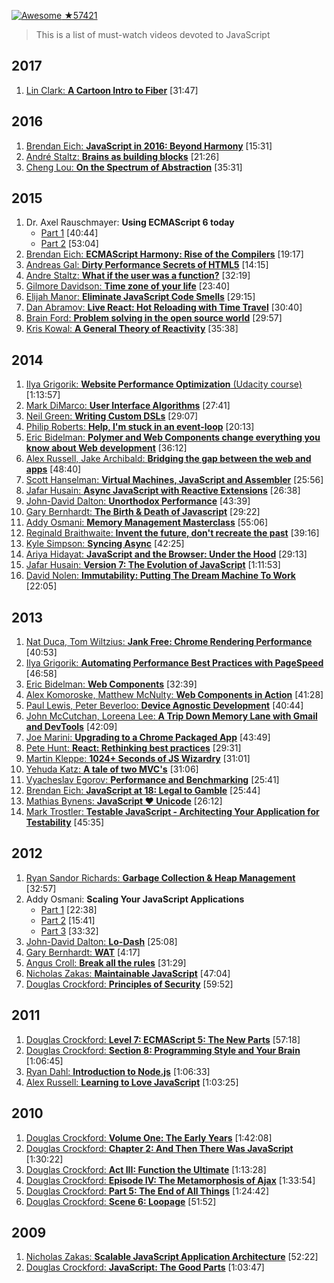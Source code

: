 [![Awesome](https://cdn.rawgit.com/sindresorhus/awesome/d7305f38d29fed78fa85652e3a63e154dd8e8829/media/badge.svg) ★57421](https://github.com/sindresorhus/awesome)
> This is a list of must-watch videos devoted to JavaScript 

## 2017
1. [Lin Clark: **A Cartoon Intro to Fiber**](https://www.youtube.com/watch?v=ZCuYPiUIONs) [31:47]

## 2016
1. [Brendan Eich: **JavaScript in 2016: Beyond Harmony**](https://www.oreilly.com/ideas/brendan-eich-javascript-fluent-2016) [15:31]
1. [André Staltz: **Brains as building blocks**](https://www.youtube.com/watch?v=1ToJ7cxb1R8) [21:26]
1. [Cheng Lou: **On the Spectrum of Abstraction**](https://www.youtube.com/watch?v=mVVNJKv9esE) [35:31]

## 2015 
1. Dr. Axel Rauschmayer: **Using ECMAScript 6 today** 
	* [Part 1](https://www.youtube.com/watch?v=Fg3bEZIcnUw) [40:44]
	* [Part 2](https://www.youtube.com/watch?v=Vhhq1WpzsnM) [53:04]
1. [Brendan Eich: **ECMAScript Harmony: Rise of the Compilers**](https://www.youtube.com/watch?v=PlmsweSNhTw) [19:17] 
1. [Andreas Gal: **Dirty Performance Secrets of HTML5**](https://www.youtube.com/watch?v=t8x40JXUeWA) [14:15]
1. [Andre Staltz: **What if the user was a function?**](https://www.youtube.com/watch?v=1zj7M1LnJV4) [32:19]
1. [Gilmore Davidson: **Time zone of your life**](https://www.youtube.com/watch?v=2BdFg5JT9lg) [23:40]
1. [Elijah Manor: **Eliminate JavaScript Code Smells**](https://www.youtube.com/watch?v=JVlfj7mQZPo) [29:15]
1. [Dan Abramov: **Live React: Hot Reloading with Time Travel**](https://www.youtube.com/watch?v=xsSnOQynTHs) [30:40]
1. [Brain Ford: **Problem solving in the open source world**](https://www.youtube.com/watch?v=9iIRZrxK1vA) [29:57]
1. [Kris Kowal: **A General Theory of Reactivity**](https://www.youtube.com/watch?v=2p51PE1MZ8U) [35:38]




## 2014
1. [Ilya Grigorik: **Website Performance Optimization** (Udacity course)](https://www.udacity.com/course/ud884) [1:13:57]
1. [Mark DiMarco: **User Interface Algorithms**](https://www.youtube.com/watch?v=90NsjKvz9Ns&index=2&list=PL37ZVnwpeshFXOP2lqCUykYPXYNsK_fgN) [27:41]
1. [Neil Green: **Writing Custom DSLs**](https://www.youtube.com/watch?v=lm4jEcnWeKI&index=11&list=PL37ZVnwpeshFXOP2lqCUykYPXYNsK_fgN) [29:07]
1. [Philip Roberts: **Help, I'm stuck in an event-loop**](http://vimeo.com/96425312) [20:13]
1. [Eric Bidelman: **Polymer and Web Components change everything you know about Web development**](https://www.youtube.com/watch?v=8OJ7ih8EE7s) [36:12]
1. [Alex Russell, Jake Archibald: **Bridging the gap between the web and apps**](https://www.youtube.com/watch?v=_yy0CDLnhMA)  [48:40]
1. [Scott Hanselman: **Virtual Machines, JavaScript and Assembler**](https://www.youtube.com/watch?v=UzyoT4DziQ4) [25:56]
1. [Jafar Husain: **Async JavaScript with Reactive Extensions**](https://www.youtube.com/watch?v=XRYN2xt11Ek) [26:38]
1. [John-David Dalton: **Unorthodox Performance**](https://www.youtube.com/watch?v=NthmeLEhDDM) [43:39]
1. [Gary Bernhardt: **The Birth & Death of Javascript**](https://www.destroyallsoftware.com/talks/the-birth-and-death-of-javascript) [29:22]
1. [Addy Osmani: **Memory Management Masterclass**](https://www.youtube.com/watch?v=LaxbdIyBkL0) [55:06]
1. [Reginald Braithwaite: **Invent the future, don't recreate the past**](http://youtu.be/uYcAjr2J_rU) [39:16]
1. [Kyle Simpson: **Syncing Async**](https://www.youtube.com/watch?v=-wYw0bZZ38Y) [42:25] 
1. [Ariya Hidayat: **JavaScript and the Browser: Under the Hood**](https://www.youtube.com/watch?v=dibzLw4wPms) [29:13] 
1. [Jafar Husain: **Version 7: The Evolution of JavaScript**](https://www.youtube.com/watch?v=DqMFX91ToLw) [1:11:53]
1. [David Nolen: **Immutability: Putting The Dream Machine To Work**](https://www.youtube.com/watch?v=SiFwRtCnxv4) [22:05]

## 2013
1. [Nat Duca, Tom Wiltzius: **Jank Free: Chrome Rendering Performance**](https://www.youtube.com/watch?v=n8ep4leoN9A&feature=youtu.be) [40:53]
1. [Ilya Grigorik: **Automating Performance Best Practices with PageSpeed**](https://www.youtube.com/watch?v=uR5urTx8S4E&feature=youtu.be) [46:58]
1. [Eric Bidelman: **Web Components**](https://www.youtube.com/watch?v=fqULJBBEVQE&feature=youtu.be) [32:39]
1. [Alex Komoroske, Matthew McNulty: **Web Components in Action**](https://www.youtube.com/watch?v=0g0oOOT86NY&feature=youtu.be) [41:28]
1. [Paul Lewis, Peter Beverloo: **Device Agnostic Development**](https://www.youtube.com/watch?v=055ekKZk7mc&feature=youtu.be)  [40:44]
1. [John McCutchan, Loreena Lee: **A Trip Down Memory Lane with Gmail and DevTools**](https://www.youtube.com/watch?v=x9Jlu_h_Lyw&feature=youtu.be) [42:09]
1. [Joe Marini: **Upgrading to a Chrome Packaged App**](https://www.youtube.com/watch?v=e0W2szZ2qhg&feature=youtu.be) [43:49]
1. [Pete Hunt: **React: Rethinking best practices**](https://www.youtube.com/watch?v=x7cQ3mrcKaY) [29:31]
1. [Martin Kleppe: **1024+ Seconds of JS Wizardry**](https://www.youtube.com/watch?v=RTxtiLp1C8Y) [31:01]
1. [Yehuda Katz: **A tale of two MVC's**](https://www.youtube.com/watch?v=s1dhXamEAKQ) [31:06]
1. [Vyacheslav Egorov: **Performance and Benchmarking**](https://www.youtube.com/watch?v=65-RbBwZQdU) [25:41]
1. [Brendan Eich: **JavaScript at 18: Legal to Gamble**](https://www.youtube.com/watch?v=qrf9ONmtXbM) [25:44]
1. [Mathias Bynens: **JavaScript ♥ Unicode**](https://vimeo.com/76597193) [26:12]
1. [Mark Trostler: **Testable JavaScript - Architecting Your Application for Testability**](https://www.youtube.com/watch?v=JjqKQ8ezwKQ) [45:35]

## 2012
1. [Ryan Sandor Richards: **Garbage Collection & Heap Management**](http://vimeo.com/45140516) [32:57]
1. Addy Osmani: **Scaling Your JavaScript Applications**
	* [Part 1](http://vimeo.com/35924671) [22:38]
	* [Part 2](http://vimeo.com/35924733) [15:41]
	* [Part 3](http://vimeo.com/35990666) [33:32]
1. [John-David Dalton: **Lo-Dash**](https://www.youtube.com/watch?v=dpPy4f_SeEk) [25:08]
1. [Gary Bernhardt: **WAT**](https://www.destroyallsoftware.com/talks/wat) [4:17]
1. [Angus Croll: **Break all the rules**](https://www.youtube.com/watch?v=MFtijdklZDo) [31:29]
1. [Nicholas Zakas: **Maintainable JavaScript**](https://www.youtube.com/watch?v=c-kav7Tf834) [47:04]
1. [Douglas Crockford: **Principles of Security**](https://www.youtube.com/watch?v=ZVCPZTTlhiM) [59:52]

## 2011
1. [Douglas Crockford: **Level 7: ECMAScript 5: The New Parts**](https://www.youtube.com/watch?v=UTEqr0IlFKY) [57:18]
1. [Douglas Crockford: **Section 8: Programming Style and Your Brain**](https://www.youtube.com/watch?v=taaEzHI9xyY) [1:06:45]
1. [Ryan Dahl: **Introduction to Node.js**](https://www.youtube.com/watch?v=jo_B4LTHi3I) [1:06:33]
1. [Alex Russell: **Learning to Love JavaScript**](https://www.youtube.com/watch?v=seX7jYI96GE) [1:03:25]

## 2010
1. [Douglas Crockford: **Volume One: The Early Years**](https://www.youtube.com/watch?v=JxAXlJEmNMg) [1:42:08]
1. [Douglas Crockford: **Chapter 2: And Then There Was JavaScript**](https://www.youtube.com/watch?v=RO1Wnu-xKoY) [1:30:22]
1. [Douglas Crockford: **Act III: Function the Ultimate**](https://www.youtube.com/watch?v=ya4UHuXNygM) [1:13:28]
1. [Douglas Crockford: **Episode IV: The Metamorphosis of Ajax**](https://www.youtube.com/watch?v=Fv9qT9joc0M) [1:33:54]
1. [Douglas Crockford: **Part 5: The End of All Things**](https://www.youtube.com/watch?v=47Ceot8yqeI) [1:24:42]
1. [Douglas Crockford: **Scene 6: Loopage**](https://www.youtube.com/watch?v=QgwSUtYSUqA) [51:52]

## 2009
1. [Nicholas Zakas: **Scalable JavaScript Application Architecture**](https://www.youtube.com/watch?v=vXjVFPosQHw) [52:22]
2. [Douglas Crockford: **JavaScript: The Good Parts**](https://www.youtube.com/watch?v=hQVTIJBZook) [1:03:47]
